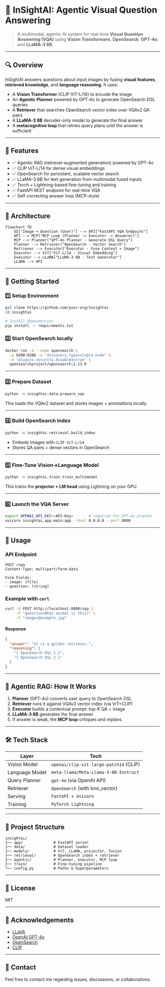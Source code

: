 # 🧠 InSightAI: Agentic Visual Question Answering

> A multimodal, agentic AI system for real-time **Visual Question Answering (VQA)** using **Vision Transformers**, **OpenSearch**, **GPT-4o**, and **LLaMA-3 8B**.

---

## 🔍 Overview

InSightAI answers questions about input images by fusing **visual features**, **retrieved knowledge**, and **language reasoning**. It uses:

- A **Vision Transformer** (CLIP ViT-L/14) to encode the image
- An **Agentic Planner** powered by GPT-4o to generate OpenSearch DSL queries
- A **Retriever** that searches OpenSearch vector index over VQAv2 QA pairs
- A **LLaMA-3 8B** decoder-only model to generate the final answer
- A **metacognitive loop** that retries query plans until the answer is sufficient

---

## 🎯 Features

- ✅ Agentic RAG (retrieval-augmented generation) powered by GPT-4o
- ✅ CLIP ViT-L/14 for dense visual embeddings
- ✅ OpenSearch for persistent, scalable vector search
- ✅ LLaMA-3 8B for text generation from multimodal fused inputs
- ✅ Torch + Lightning-based fine-tuning and training
- ✅ FastAPI REST endpoint for real-time VQA
- ✅ Self-correcting answer loop (MCP-style)

---

## 🧠 Architecture

```mermaid
flowchart TD
    UI["Image + Question (User)"] --> API["FastAPI VQA Endpoint"]
    API --> MCP["MCP Loop (Planner -> Executor -> Answerer)"]
    MCP --> Planner["GPT-4o Planner - Generate DSL Query"]
    Planner --> Retriever["OpenSearch - Vector Search"]
    Retriever --> Executor["Executor - Fuse Context + Image"]
    Executor --> ViT["ViT-L/14 - Visual Embedding"]
    Executor --> LLaMA["LLaMA-3 8B - Text Generator"]
    LLaMA --> API

```

---

## 🚀 Getting Started

### 1️⃣ Setup Environment

```bash
git clone https://github.com/your-org/insightai
cd insightai

# Install dependencies
pip install -r requirements.txt
```

### 2️⃣ Start OpenSearch locally

```bash
docker run -d --name opensearch \
  -p 9200:9200 -e "discovery.type=single-node" \
  -e "plugins.security.disabled=true" \
  opensearchproject/opensearch:2.13.0
```

---

### 3️⃣ Prepare Dataset

```bash
python -m insightai.data.prepare_vqa
```

This loads the VQAv2 dataset and stores images + annotations locally.

---

### 4️⃣ Build OpenSearch Index

```bash
python -m insightai.retrieval.build_index
```

- Embeds images with `CLIP ViT-L/14`
- Stores QA pairs + dense vectors in OpenSearch

---

### 5️⃣ Fine-Tune Vision→Language Model

```bash
python -m insightai.train.train_multimodal
```

This trains the **projector + LM head** using Lightning on your GPU.

---

### 6️⃣ Launch the VQA Server

```bash
export OPENAI_API_KEY=<API-Key>       # required for GPT-4o planner
uvicorn insightai.app.main:app --host 0.0.0.0 --port 8000
```

---

## 🧪 Usage

### API Endpoint

```http
POST /vqa
Content-Type: multipart/form-data

Form Fields:
- image: (file)
- question: (string)
```

### Example with `curl`

```bash
curl -X POST http://localhost:8000/vqa \
     -F "question=What animal is this?" \
     -F "image=@example.jpg"
```

#### Response

```json
{
  "answer": "It is a golden retriever.",
  "reasoning": [
    "{ OpenSearch DSL 1 }",
    "{ OpenSearch DSL 2 }"
  ]
}
```

---

## 🧠 Agentic RAG: How It Works

1. **Planner** (GPT-4o) converts user query to OpenSearch DSL  
2. **Retriever** runs it against VQAv2 vector index (via ViT+CLIP)
3. **Executor** builds a contextual prompt: top-K QA + image
4. **LLaMA-3 8B** generates the final answer
5. If answer is weak, the **MCP loop** critiques and replans

---

## 🛠 Tech Stack

| Layer         | Tech                          |
|---------------|-------------------------------|
| Vision Model  | `openai/clip-vit-large-patch14` (CLIP) |
| Language Model| `meta-llama/Meta-Llama-3-8B-Instruct` |
| Query Planner | `gpt-4o` (via OpenAI API)     |
| Retriever     | `OpenSearch` (with knn_vector)|
| Serving       | `FastAPI + Uvicorn`           |
| Training      | `PyTorch Lightning`           |

---

## 📂 Project Structure

```
insightai/
├── app/              # FastAPI server
├── data/             # Dataset loader
├── models/           # ViT, LLaMA, projector, fusion
├── retrieval/        # OpenSearch index + retriever
├── agentic/          # Planner, executor, MCP loop
├── train/            # Fine-tuning pipeline
└── config.py         # Paths & hyperparameters
```

---

## 📜 License

MIT

---

## 🙌 Acknowledgements

- [LLaVA](https://github.com/haotian-liu/LLaVA)
- [OpenAI GPT-4o](https://platform.openai.com/docs/models/gpt-4o)
- [OpenSearch](https://opensearch.org)
- [CLIP](https://github.com/openai/CLIP)

---

## 💬 Contact

Feel free to contact me regarding issues, discussions, or collaborations.
